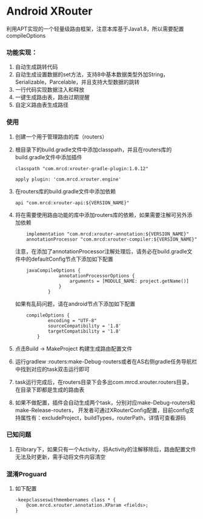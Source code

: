 # Android XRouter
利用APT实现的一个轻量级路由框架，注意本库基于Java1.8，所以需要配置compileOptions

### 功能实现：

1.  自动生成跳转代码
2.  自动生成设置数据的set方法，支持8中基本数据类型外加String，Serializable，Parcelable，并且支持大型数据的跳转
3.  一行代码实现数据注入和释放
4.  一键生成路由表，路由过期提醒
5.  自定义路由表生成路径

### 使用

1.  创建一个用于管理路由的库（routers）
2.  根目录下的build.gradle文件中添加classpath，并且在routers库的build.gradle文件中添加插件
    ```
    classpath "com.mrcd:xrouter-gradle-plugin:1.0.12"
    
    apply plugin: 'com.mrcd.xrouter.engine'
    ```
3.  在routers库的build.gradle文件中添加依赖 
    ```
    api "com.mrcd:xrouter-api:${VERSION_NAME}"
    ```
4.  将在需要使用路由功能的库中添加routers库的依赖，如果需要注解可另外添加依赖 
    ```
        implementation "com.mrcd:xrouter-annotation:${VERSION_NAME}"
        annotationProcessor "com.mrcd:xrouter-compiler:${VERSION_NAME}"
    ```
    注意，在添加了annotationProcessor注解处理后，请务必在build.gradle文件中的defaultConfig节点下添加如下配置
    
    ```
        javaCompileOptions {
                    annotationProcessorOptions {
                        arguments = [MODULE_NAME: project.getName()]
                    }
                }
    ```

    如果有乱码问题，请在android节点下添加如下配置

    ```
        compileOptions {
                encoding = "UTF-8"
                sourceCompatibility = '1.8'
                targetCompatibility = '1.8'
            }
    ```
5.  点击Build -> MakeProject 构建生成路由配置文件
6.  运行gradlew
    :routers:make-Debug-routers或者在AS右侧gradle任务导航栏中找到对应的task双击运行即可
7.  task运行完成后，在routers目录下会多出com.mrcd.xrouter.routers目录，在目录下即都是生成的路由表
8.  如果不做配置，插件会自动生成两个task，分别对应make-Debug-routers和make-Release-routers，
    开发者可通过XRouterConfig配置，目前config支持属性有：excludeProject，buildTypes，routerPath，详情可查看源码

### 已知问题    

1.  在library下，如果只有一个Activity，将Activity的注解移除后，路由配置文件无法及时更新，需手动将文件内容清空

### 混淆Proguard

1.  如下配置
    ```
    -keepclasseswithmembernames class * {
        @com.mrcd.xrouter.annotation.XParam <fields>;
    }
    ```  

    